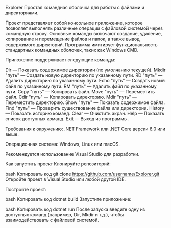 
Explorer
Простая командная оболочка для работы с файлами и директориями.

Проект представляет собой консольное приложение, которое позволяет выполнять различные операции с файловой системой через командную строку. Основные команды включают создание, удаление, копирование и перемещение файлов и папок, а также вывод содержимого директорий. Программа имитирует функциональность стандартных командных оболочек, таких как Windows CMD.


Приложение поддерживает следующие команды:

Dir — Показать содержимое директории (по умолчанию текущей).
Mkdir "путь" — Создать новую директорию по указанному пути.
RD "путь" — Удалить директорию по указанному пути.
Echo "путь" — Создать новый файл по указанному пути.
RM "путь" — Удалить файл по указанному пути.
Copy "путь" — Копировать файл.
Move "путь" — Переместить файл.
Cdir "путь" — Копировать директорию.
Mdir "путь" — Переместить директорию.
Show "путь" — Показать содержимое файла.
Find "путь" — Проверить существование файла или директории.
History — Показать историю команд.
Clear — Очистить экран.
Help — Показать список доступных команд.
Exit — Выход из программы.


Требования к окружению:
.NET Framework или .NET Core версии 6.0 или выше.

Операционная система: Windows, Linux или macOS.

Рекомендуется использование Visual Studio для разработки.




Как запустить проект
Клонируйте репозиторий:

bash
Копировать код
git clone https://github.com/username/Explorer.git
Откройте проект в Visual Studio или любой другой IDE.

Постройте проект:

bash
Копировать код
dotnet build
Запустите приложение:

bash
Копировать код
dotnet run
После запуска введите одну из доступных команд (например, Dir, Mkdir и т.д.), чтобы взаимодействовать с файловой системой.
